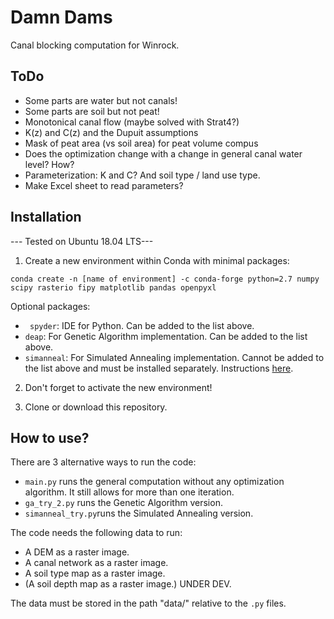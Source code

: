# Damn Dams
Canal blocking computation for Winrock.

## ToDo
 
  - Some parts are water but not canals!
  - Some parts are soil but not peat!
  - Monotonical canal flow (maybe solved with Strat4?)
  - K(z) and C(z) and the Dupuit assumptions
  - Mask of peat area (vs soil area) for peat volume compus
  - Does the optimization change with a change in general canal water level? How?
  - Parameterization: K and C? And soil type / land use type.
  - Make Excel sheet to read parameters?

## Installation
--- Tested on Ubuntu 18.04 LTS---
1. Create a new environment within Conda with minimal packages:

```
conda create -n [name of environment] -c conda-forge python=2.7 numpy scipy rasterio fipy matplotlib pandas openpyxl
```

Optional packages:
  - ``` spyder```: IDE for Python. Can be added to the list above.
  - ``` deap ```: For Genetic Algorithm implementation. Can be added to the list above.
  - ``` simanneal ```: For Simulated Annealing implementation. Cannot be added to the list above and must be installed separately. Instructions [here](https://github.com/perrygeo/simanneal).

2. Don't forget to activate the new environment!

3. Clone or download this repository.

## How to use?
There are 3 alternative ways to run the code:
  - ```main.py``` runs the general computation without any optimization algorithm. It still allows for more than one iteration.
  - ```ga_try_2.py``` runs the Genetic Algorithm version.
  - ```simanneal_try.py```runs the Simulated Annealing version.

The code needs the following data to run:
  - A DEM as a raster image.
  - A canal network as a raster image.
  - A soil type map as a raster image.
  - (A soil depth map as a raster image.) UNDER DEV.

The data must be stored in the path "data/" relative to the ```.py``` files.

